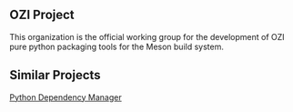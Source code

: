 ## OZI Project

This organization is the official working group for the development of OZI pure python packaging tools for the Meson build system.

## Similar Projects

[Python Dependency Manager](https://github.com/pdm-project/pdm)
